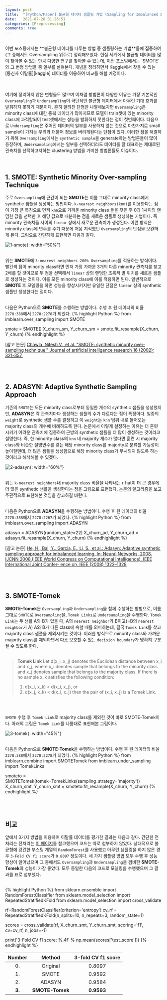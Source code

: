 ```yaml
---
layout: post
title:  "[Python/Paper] 불균형 데이터 샘플링 기법 (Sampling for Imbalanced Data) / SMOTE, ADASYN, SMOTE-Tomek"
date:   2021-07-28 01:26:51
categories: [Preprocessing]
comments: true
---
```

<br>
이번 포스팅에서는 **불균형 데이터를 다루는 방법 중 샘플링하는 기법**들에 집중하여 (그 중에서도 Oversampling 위주로) 정리해보았다. 현실 세계에서 불균형 데이터를 많이 찾아볼 수 있는 만큼 다양한 연구를 찾아볼 수 있는데, 이번 포스팅에서는 `SMOTE`와 그 변형 방법들 중 일부를 살펴본다. 개념을 정리하면서 Kaggle에서 찾을 수 있는 [통신사 이탈률][kaggle] 데이터를 이용하여 비교를 해볼 예정이다.
<br><br><br>

여기에 정리하지 않은 변형들도 많으며 이처럼 방법론이 다양한 이유는 가장 기본적인 `Oversampling`과 `Undersampling`이 극단적인 불균형 데이터에서 아무런 기대 효과를 발휘하지 못하기 때문이다. 흔히 알려진 단점만 나열해보자면 `Oversampling`은 minority class에 대한 중복 데이터가 많아지므로 모델이 train셋에 있는 minority class에 과적합되어 test셋에서는 성능을 발휘하지 못한다는 점이 첫번째이다. 다음으로 `Undersampling`은 주어진 데이터의 일부를 사용하지 않는 것으로 마찬가지로 small sample이 가지는 우려와 더불어 정보를 버리게된다는 단점이 있다. 이러한 점을 해결하기 위해 `Oversampling`에서는 `synthetic sample`을 generate하는 방법론들이 많이 등장하며, `Undersampling`에서는 일부를 선택하더라도 데이터를 잘 대표하는 제대로된 관측치를 선택하고자하는 clustering 방법을 가미한 방법론들도 이슈이다.
<br><br><br>

## 1. SMOTE: Synthetic Minority Over-sampling Technique
주로 `Oversampling`에 근간이 되는 **SMOTE**는 이름 그대로 minority class에서 synthetic 샘플을 생성하는 방법이다. `k-nearest neighbors(knn)`를 이용한다는 점이 가장 큰 특징으로 먼저 `knn`으로 가까운 minority class 들을 찾은 후 0과 1사이의 랜덤한 값을 선택한 후 해당 값으로 내분하는 점을 새로운 샘플로 생성하는 기법이다. 즉 minority 관측치들 사이의 `linear` 상에서 새로운 관측치가 생성된다. 이런 방식은 minority class에 변주를 주기 때문에 처음 지적했던 `Oversampling`의 단점을 보완하게 된다. 그림으로 간단하게 표현하면 다음과 같다.

![1-smote](/!contents_plot/smote.jpeg){: width="50%"}
<br><br>

위는 **SMOTE**에 `3-nearest neighbors 200% Oversampling`를 적용하는 방식이다. 빨간색 점이 minority class라면 먼저 가장 가까운 3개의 다른 minority 관측치를 찾고 2배를 할 것이므로 두 점을 선택해서 `linear` 상의 랜덤한 초록색 별 위치를 새로운 샘플로 생성하는 것이다. 이를 모든 minority class에 이를 적용하면 된다. 일반적으로 **SMOTE** 후 모델링을 하면 성능을 향상시키지만 유일한 단점은 `linear` 상의 synthetic 샘플만 생성한다는 점이다.
<br><br>

다음은 Python으로 **SMOTE**를 수행하는 방법이다. 수행 후 원 데이터의 비율 `2278:388`에서 `2278:2278`가 되었다.
{% highlight Python %}
from imblearn.over_sampling import SMOTE

smote = SMOTE()
X_churn_sm, Y_churn_sm = smote.fit_resample(X_churn, Y_churn)
{% endhighlight %}

[참고 논문] [Chawla, Nitesh V., et al. "SMOTE: synthetic minority over-sampling technique." Journal of artificial intelligence research 16 (2002): 321-357.][paper-1]
<br><br><br><br>

## 2. ADASYN: Adaptive Synthetic Sampling Approach
기존의 `SMOTE`는 모든 minority class로부터 동일한 개수의 synthetic 샘플을 생성했지만, **ADASYN**은 각 관측치마다 생성하는 샘플의 수가 다르다는 점이 특징이다. 일종의 `weight`로 synthetic 샘플 수를 결정하고 이 `weight`는 `knn` 범위 내로 들어오는 majority class의 개수에 비례하도록 한다. 논문에서 이렇게 설정하는 이유는 더 훈련시키기 어려운 관측치에 집중하여 근방의 synthetic 샘플을 더 많이 생성하는 것이라고 설명한다. 즉, 한 minority class의 `knn` 내 majority 개수가 많다면 훈련 시 majority class와 비슷한 설명변수를 갖는 해당 minority class를 majority로 분류할 가능성이 높아질텐데, 더 많은 샘플을 생성함으로 해당 minority class가 무시되지 않도록 하는 것이라고 해석해볼 수 있겠다.

![2-adasyn](/!contents_plot/adasyn.jpeg){: width="60%"}
<br><br>

위는 `k-nearest neighbors`내 majority class 비율을 나타내는 ᴦ hat이 더 큰 경우에 더 많은 synthetic 샘플을 생성한다는 점을 그림으로 표현했다. 논문의 알고리즘을 보고 주관적으로 표현해본 것임을 참고하길 바란다.
<br><br>

다음은 Python으로 **ADASYN**을 수행하는 방법이다. 수행 후 원 데이터의 비율 `2278:388`에서 `2278:2267`가 되었다.
{% highlight Python %}
from imblearn.over_sampling import ADASYN

adasyn = ADASYN(random_state=22)
X_churn_ad, Y_churn_ad = adasyn.fit_resample(X_churn, Y_churn)
{% endhighlight %}

[참고 논문] [He, H., Bai, Y., Garcia, E., Li, S., et al.: Adasyn: Adaptive synthetic sampling
approach for imbalanced learning. In: Neural Networks, 2008. IJCNN 2008.(IEEE World Congress on Computational Intelligence). IEEE International Joint Confer- ence on, IEEE (2008) 1322–1328][paper-2]
<br><br><br><br>

## 3. SMOTE-Tomek
**SMOTE-Tomek**은 `Oversampling`과 `Undersampling`을 함께 수행하는 방법으로, 이름 그대로 `SMOTE`로 `Oversampling`을, `Tomek Links`로 `Undersampling`을 수행한다. `Tomek Link`는 두 샘플 A와 B가 있을 때, A의 `nearest neighbor`가 B이고(=B의 `nearest neighbor`가 A) A와 B가 다른 class에 속할 때를 의미하는데, 결국 `Tomek Link`를 찾고 majority class 샘플을 제외시키는 것이다. 이러한 방식으로 minority class와 가까운 majority class를 제외하면서 다소 모호할 수 있는 `decision boundary`가 명확히 구분될 수 있도록 한다.
<br><br>

> **Tomek Link**
> Let d(x_i, x_j) denotes the Euclidean distance between x_i and x_j, where x_i denotes sample that belongs to the minority class and x_j denotes sample that belongs to the majority class. If there is no sample x_k satisfies the following condition:
> 1. d(x_i, x_k) < d(x_i, x_j), or
> 2. d(x_j, x_k) < d(x_i, x_j)
> then the pair of (x_i, x_j) is a Tomek Link.

<br><br>

`SMOTE` 수행 후 `Tomek Link`로 majority class를 제외한 것이 바로 SMOTE-Tomek이다. 아래의 그림은 `Tomek Link`를 나름대로 표현해본 그림이다.

![3-tomek](/!contents_plot/tomek.jpeg){: width="45%"}
<br><br>

다음은 Python으로 **SMOTE-Tomek**을 수행하는 방법이다. 수행 후 원 데이터의 비율 `2278:388`에서 `2270:2278`가 되었다.
{% highlight Python %}
from imblearn.combine import SMOTETomek
from imblearn.under_sampling import TomekLinks

smoteto = SMOTETomek(tomek=TomekLinks(sampling_strategy='majority'))
X_churn_smt, Y_churn_smt = smoteto.fit_resample(X_churn, Y_churn)
{% endhighlight %}
<br><br><br><br>

## 비교
앞에서 3가지 방법을 이용하여 이탈률 데이터를 평가한 결과는 다음과 같다. 간단한 전처리는 전처리는 [이 페이지][pre]를 참고했으며 코드는 따로 첨부하지 않았다. 상대적으로 불균형에 강건한 부스팅 계열의 `RandomForest`를 사용했고 아무런 샘플링을 하지 않은 경우 `3-Fold CV f1 score`가 `0.8097` 정도이다. 세 가지 샘플링 방법 모두 수행 후 성능 향상이 일어났으며 그 중에서도 `Oversampling`과 `Undersampling`을 겸비한 **SMOTE-Tomek**의 성능이 가장 좋았다. 모두 동일한 다음의 코드로 모델링을 수행했으며 그 결과를 표로 첨부했다.
<br><br>

{% highlight Python %}
from sklearn.ensemble import RandomForestClassifier
from sklearn.model_selection import RepeatedStratifiedKFold
from sklearn.model_selection import cross_validate

rf=RandomForestClassifier(criterion='entropy')
cv_rf = RepeatedStratifiedKFold(n_splits=10, n_repeats=3, random_state=1)

scores = cross_validate(rf, X_churn_smt, Y_churn_smt, scoring='f1', cv=cv_rf, n_jobs=-1)

print('3-Fold CV f1 score: %.4f' % np.mean(scores['test_score']))
{% endhighlight %}

|Number|Method|3-fold CV f1 score|
|:----:|:-------:|:---:|
|0.|Original|0.8097|
|1.|SMOTE|0.9592|
|2.|ADASYN|0.9584|
|**3.**|**SMOTE-Tomek**|**0.9593**|


[kaggle]: https://www.kaggle.com/mnassrib/telecom-churn-datasets?select=churn-bigml-80.csv
[paper-1]: https://www.jair.org/index.php/jair/article/view/10302
[paper-2]: https://ieeexplore.ieee.org/abstract/document/4633969
[pre]: https://towardsdatascience.com/imbalanced-classification-in-python-smote-tomek-links-method-6e48dfe69bbc